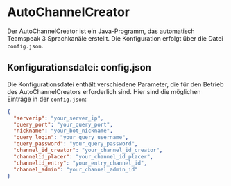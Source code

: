 # AutoChannelCreator

Der AutoChannelCreator ist ein Java-Programm, das automatisch Teamspeak 3 Sprachkanäle erstellt. Die Konfiguration erfolgt über die Datei `config.json`.

## Konfigurationsdatei: config.json

Die Konfigurationsdatei enthält verschiedene Parameter, die für den Betrieb des AutoChannelCreators erforderlich sind. Hier sind die möglichen Einträge in der `config.json`:

```json
{
  "serverip": "your_server_ip",
  "query_port": "your_query_port",
  "nickname": "your_bot_nickname",
  "query_login": "your_query_username",
  "query_password": "your_query_password",
  "channel_id_creator": "your_channel_id_creator",
  "channelid_placer": "your_channel_id_placer",
  "channelid_entry": "your_entry_channel_id",
  "channel_admin": "your_channel_admin_id"
}
